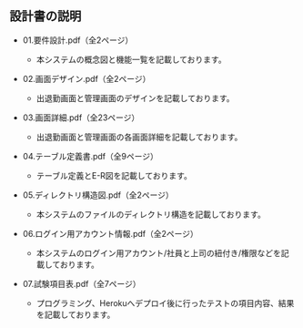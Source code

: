 ## 設計書の説明

- 01.要件設計.pdf（全2ページ）
    - 本システムの概念図と機能一覧を記載しております。
    
- 02.画面デザイン.pdf（全2ページ）
    - 出退勤画面と管理画面のデザインを記載しております。

- 03.画面詳細.pdf（全23ページ）
    - 出退勤画面と管理画面の各画面詳細を記載しております。

- 04.テーブル定義書.pdf（全9ページ）
    - テーブル定義とE-R図を記載しております。

- 05.ディレクトリ構造図.pdf（全2ページ）
    - 本システムのファイルのディレクトリ構造を記載しております。

- 06.ログイン用アカウント情報.pdf（全2ページ）
    - 本システムのログイン用アカウント/社員と上司の紐付き/権限などを記載しております。

- 07.試験項目表.pdf（全7ページ）
    - プログラミング、Herokuへデプロイ後に行ったテストの項目内容、結果を記載しております。
    
